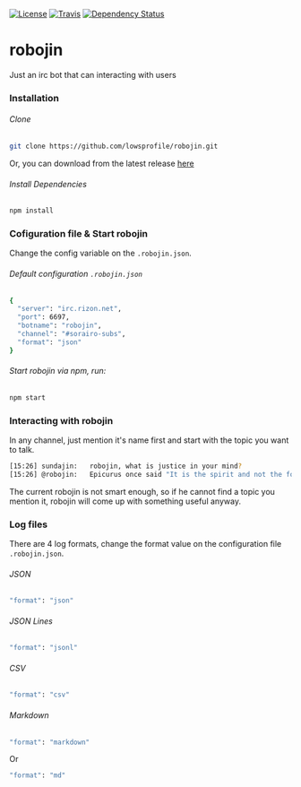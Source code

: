 [![License](https://img.shields.io/badge/license-MIT-blue.svg?style=flat-square)](https://opensource.org/licenses/MIT)
[![Travis](https://img.shields.io/travis/lowsprofile/robojin.svg?style=flat-square)](https://travis-ci.org/lowsprofile/robojin)
[![Dependency Status](https://david-dm.org/lowsprofile/robojin.svg?style=flat-square)](https://david-dm.org/lowsprofile/robojin#info=Dependencies)
# robojin
Just an irc bot that can interacting with users

### Installation
###### Clone
```bash
git clone https://github.com/lowsprofile/robojin.git
```
Or, you can download from the latest release [here]()
###### Install Dependencies
```bash
npm install
```

### Cofiguration file & Start robojin
Change the config variable on the `.robojin.json`.
###### Default configuration `.robojin.json`
```bash
{
  "server": "irc.rizon.net",
  "port": 6697,
  "botname": "robojin",
  "channel": "#sorairo-subs",
  "format": "json"
}
```
###### Start robojin via npm, run:
```bash
npm start
```

### Interacting with robojin
In any channel, just mention it's name first and start with the topic you want to talk.
```bash
[15:26]	sundajin:	robojin, what is justice in your mind?
[15:26]	@robojin:	Epicurus once said "It is the spirit and not the form of law that keeps justice alive."
```
The current robojin is not smart enough, so if he cannot find a topic you mention it, robojin will come up with something useful anyway.

### Log files
There are 4 log formats, change the format value on the configuration file `.robojin.json`.
###### JSON
```bash
"format": "json"
```
###### JSON Lines
```bash
"format": "jsonl"
```
###### CSV
```bash
"format": "csv"
```
###### Markdown
```bash
"format": "markdown"
```
Or
```bash
"format": "md"
```
